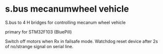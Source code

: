 # s.bus mecanumwheel vehicle
S.bus to 4 H bridges for controlling mecanum wheel vehicle

primary for STM32F103 (BluePill)

Switch off motors when Rx in failsafe mode.
Watchdog reset device after 2s of no/strange signal on serial line.